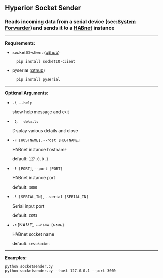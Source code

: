 ## Hyperion Socket Sender
### Reads incoming data from a serial device (see:[System Forwarder](../System%20Forwarder)) and sends it to a [HABnet](https://github.com/RIT-Space-Exploration/HABnet) instance


--- 

**Requirements:**

* socketIO-client  ([github](https://github.com/invisibleroads/socketIO-client))

        pip install socketIO-client

* pyserial ([github](https://github.com/pyserial/pyserial))

        pip install pyserial

---

**Optional Arguments:**

* `-h`, `--help`

  show help message and exit

* `-D`, `--details`

  Display various details and close

* `-H [HOSTNAME]`, `--host [HOSTNAME]`

  HABnet instance hostname

  default: `127.0.0.1`

* `-P [PORT]`, `--port [PORT]`

  HABnet instance port

  default: `3000`

* `-S [SERIAL_IN]`, `--serial [SERIAL_IN]`

  Serial input port

  default: `COM3`

* `-N` [NAME], `--name [NAME]`

  HABnet socket name

  default: `testSocket`

---

**Examples:**

    python socketsender.py 
    python socketsender.py --host 127.0.0.1 --port 3000
